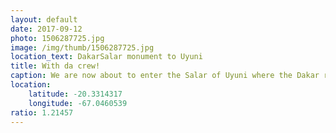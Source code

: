 ```yaml
---
layout: default
date: 2017-09-12
photo: 1506287725.jpg
image: /img/thumb/1506287725.jpg
location_text: DakarSalar monument to Uyuni
title: With da crew!
caption: We are now about to enter the Salar of Uyuni where the Dakar race once took place. The tour will last 3 days and 2 nights and we willl end up in Chile at the Atacama desert! Special big up to Cheryl, Rick and Murielle =D
location:
    latitude: -20.3314317
    longitude: -67.0460539
ratio: 1.21457
---
```

